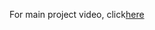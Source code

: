 For main project video, click<a href="https://drive.google.com/file/d/1fRBgTfIGBSIq38V5JpnWNTVtxEg31pHd/view?usp=sharing" target="_blank">here</a>
